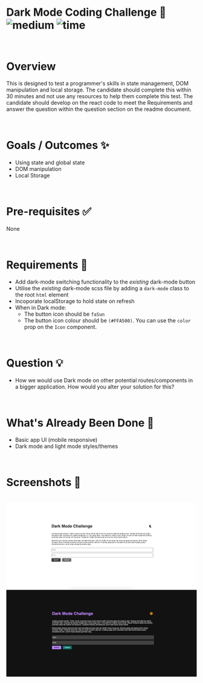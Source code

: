 # Dark Mode Coding Challenge 🌙 &nbsp; ![medium](https://img.shields.io/badge/-Medium-yellow) ![time](https://img.shields.io/badge/%E2%8F%B0-30m-blue) 

&nbsp;
# Overview
This is designed to test a programmer's skills in state management, DOM manipulation and local storage. The candidate should complete this within 30 minutes and not use any resources to help them complete this test. The candidate should develop on the react code to meet the Requirements and answer the question within the question section on the readme document. 


&nbsp;
# Goals / Outcomes ✨
- Using state and global state
- DOM manipulation
- Local Storage

&nbsp;
# Pre-requisites ✅
None

&nbsp;
# Requirements 📖
- Add dark-mode switching functionality to the *existing* dark-mode button
- Utilise the *existing* dark-mode scss file by adding a `dark-mode` class to the root `html` element
- Incoporate localStorage to hold state on refresh
- When in Dark mode:
  - The button icon should be `faSun`
  - The button icon colour should be `(#FFA500)`. You can use the `color` prop on the `Icon` component.


&nbsp;
# Question 💡
- How we would use Dark mode on other potential routes/components in a bigger application. How would you alter your solution for this?


&nbsp;
# What's Already Been Done 🏁
- Basic app UI (mobile responsive)
- Dark mode and light mode styles/themes

&nbsp;
# Screenshots 🌄
&nbsp;
![screenshot-light](./src/assets/Light%20Mode%20Example.png)
![screenshot-dark](./src/assets/Dark%20Mode%20Example.png)
